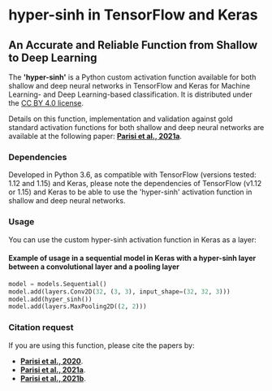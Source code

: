 # hyper-sinh in TensorFlow and Keras
## An Accurate and Reliable Function from Shallow to Deep Learning

The **'hyper-sinh'** is a Python custom activation function available for both shallow and deep neural networks in TensorFlow and Keras for Machine Learning- and Deep Learning-based classification. It is distributed under the [CC BY 4.0 license](http://creativecommons.org/licenses/by/4.0/).

Details on this function, implementation and validation against gold standard activation functions for both shallow and deep neural networks are available at the following paper: **[Parisi et al., 2021a](https://www.sciencedirect.com/science/article/pii/S2666827021000566)**. 


### Dependencies

Developed in Python 3.6, as compatible with TensorFlow (versions tested: 1.12 and 1.15) and Keras, please note the dependencies of TensorFlow (v1.12 or 1.15) and Keras to be able to use the 'hyper-sinh' activation function in shallow and deep neural networks.


### Usage

You can use the custom hyper-sinh activation function in Keras as a layer:

#### Example of usage in a sequential model in Keras with a hyper-sinh layer between a convolutional layer and a pooling layer

```python
model = models.Sequential()
model.add(layers.Conv2D(32, (3, 3), input_shape=(32, 32, 3)))
model.add(hyper_sinh()) 
model.add(layers.MaxPooling2D((2, 2)))
```

### Citation request

If you are using this function, please cite the papers by:
* **[Parisi et al., 2020](https://arxiv.org/abs/2011.07661)**.
* **[Parisi et al., 2021a](https://www.sciencedirect.com/science/article/pii/S2666827021000566)**.
* **[Parisi et al., 2021b](https://www.wseas.org/multimedia/journals/computerresearch/2021/a025118-001(2021).pdf)**.
